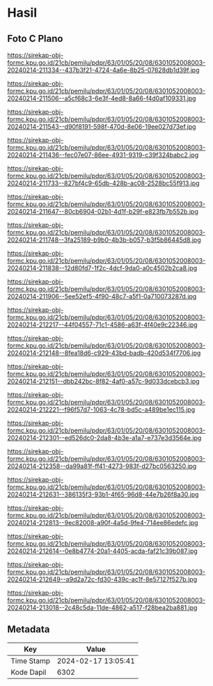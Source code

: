 # Hasil

## Foto C Plano

https://sirekap-obj-formc.kpu.go.id/21cb/pemilu/pdpr/63/01/05/20/08/6301052008003-20240214-211334--437b3f21-4724-4a6e-8b25-07628db1d39f.jpg

https://sirekap-obj-formc.kpu.go.id/21cb/pemilu/pdpr/63/01/05/20/08/6301052008003-20240214-211506--a5cf68c3-6e3f-4ed8-8a66-f4d0af109331.jpg

https://sirekap-obj-formc.kpu.go.id/21cb/pemilu/pdpr/63/01/05/20/08/6301052008003-20240214-211543--d90f8191-598f-470d-8e06-19ee027d73ef.jpg

https://sirekap-obj-formc.kpu.go.id/21cb/pemilu/pdpr/63/01/05/20/08/6301052008003-20240214-211436--fec07e07-86ee-4931-9319-c39f324babc2.jpg

https://sirekap-obj-formc.kpu.go.id/21cb/pemilu/pdpr/63/01/05/20/08/6301052008003-20240214-211733--827bf4c9-65db-428b-ac08-2528bc55f913.jpg

https://sirekap-obj-formc.kpu.go.id/21cb/pemilu/pdpr/63/01/05/20/08/6301052008003-20240214-211647--80cb6904-02b1-4d1f-b29f-e823fb7b552b.jpg

https://sirekap-obj-formc.kpu.go.id/21cb/pemilu/pdpr/63/01/05/20/08/6301052008003-20240214-211748--3fa25189-b9b0-4b3b-b057-b3f5b86445d8.jpg

https://sirekap-obj-formc.kpu.go.id/21cb/pemilu/pdpr/63/01/05/20/08/6301052008003-20240214-211838--12d80fd7-1f2c-4dcf-9da0-a0c4502b2ca8.jpg

https://sirekap-obj-formc.kpu.go.id/21cb/pemilu/pdpr/63/01/05/20/08/6301052008003-20240214-211906--5ee52ef5-4f90-48c7-a5f1-0a710073287d.jpg

https://sirekap-obj-formc.kpu.go.id/21cb/pemilu/pdpr/63/01/05/20/08/6301052008003-20240214-212217--44f04557-71c1-4586-a63f-4f40e9c22346.jpg

https://sirekap-obj-formc.kpu.go.id/21cb/pemilu/pdpr/63/01/05/20/08/6301052008003-20240214-212148--8fea18d6-c929-43bd-badb-420d534f7706.jpg

https://sirekap-obj-formc.kpu.go.id/21cb/pemilu/pdpr/63/01/05/20/08/6301052008003-20240214-212151--dbb242bc-8f82-4af0-a57c-9d033dcebcb3.jpg

https://sirekap-obj-formc.kpu.go.id/21cb/pemilu/pdpr/63/01/05/20/08/6301052008003-20240214-212221--f96f57d7-1063-4c78-bd5c-a489be1ec115.jpg

https://sirekap-obj-formc.kpu.go.id/21cb/pemilu/pdpr/63/01/05/20/08/6301052008003-20240214-212301--ed526dc0-2da8-4b3e-a1a7-e737e3d3564e.jpg

https://sirekap-obj-formc.kpu.go.id/21cb/pemilu/pdpr/63/01/05/20/08/6301052008003-20240214-212358--da99a81f-ff41-4273-983f-d27bc0563250.jpg

https://sirekap-obj-formc.kpu.go.id/21cb/pemilu/pdpr/63/01/05/20/08/6301052008003-20240214-212631--386135f3-93b1-4f65-96d8-44e7b26f8a30.jpg

https://sirekap-obj-formc.kpu.go.id/21cb/pemilu/pdpr/63/01/05/20/08/6301052008003-20240214-212813--9ec82008-a90f-4a5d-9fe4-714ee86edefc.jpg

https://sirekap-obj-formc.kpu.go.id/21cb/pemilu/pdpr/63/01/05/20/08/6301052008003-20240214-212614--0e8b4774-20a1-4405-acda-faf21c39b087.jpg

https://sirekap-obj-formc.kpu.go.id/21cb/pemilu/pdpr/63/01/05/20/08/6301052008003-20240214-212649--a9d2a72c-fd30-439c-ac1f-8e57127f527b.jpg

https://sirekap-obj-formc.kpu.go.id/21cb/pemilu/pdpr/63/01/05/20/08/6301052008003-20240214-213018--2c48c5da-11de-4862-a517-f28bea2ba881.jpg


## Metadata

| Key        | Value               |
| ---------- | ------------------- |
| Time Stamp | 2024-02-17 13:05:41 |
| Kode Dapil | 6302                |



